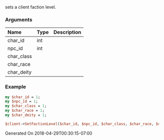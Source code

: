 sets a client faction level.
### Arguments
**Name**|**Type**|**Description**
:---|:---|:---
char_id|int|
npc_id|int|
char_class||
char_race||
char_deity||

### Example

```perl
my $char_id = 1;
my $npc_id = 1;
my $char_class = 1;
my $char_race = 1;
my $char_deity = 1;

$client->SetFactionLevel($char_id, $npc_id, $char_class, $char_race, $char_deity); # Returns void
```


Generated On 2018-04-29T00:30:15-07:00